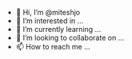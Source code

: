 - 👋 Hi, I’m @miteshjo
- 👀 I’m interested in ...
- 🌱 I’m currently learning ...
- 💞️ I’m looking to collaborate on ...
- 📫 How to reach me ...

<!---
miteshjo/miteshjo is a ✨ special ✨ repository because its `README.md` (this file) appears on your GitHub profile.
You can click the Preview link to take a look at your changes.
--->

